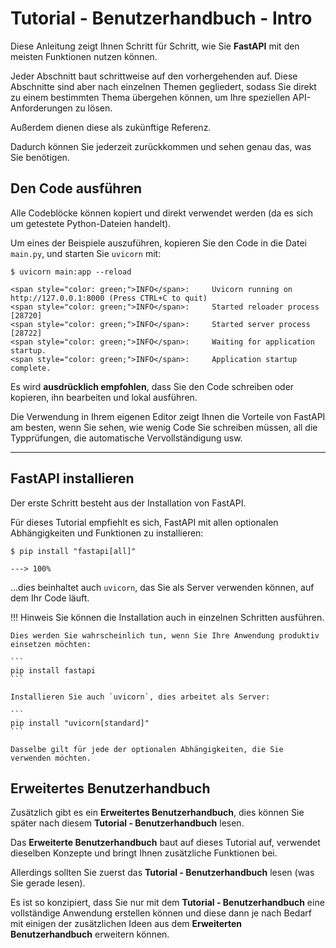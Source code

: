 # Tutorial - Benutzerhandbuch - Intro

Diese Anleitung zeigt Ihnen Schritt für Schritt, wie Sie **FastAPI** mit den meisten Funktionen nutzen können.

Jeder Abschnitt baut schrittweise auf den vorhergehenden auf. Diese Abschnitte sind aber nach einzelnen Themen gegliedert, sodass Sie direkt zu einem bestimmten Thema übergehen können, um Ihre speziellen API-Anforderungen zu lösen.

Außerdem dienen diese als zukünftige Referenz.

Dadurch können Sie jederzeit  zurückkommen und sehen genau das, was Sie benötigen.

## Den Code ausführen

Alle Codeblöcke können kopiert und direkt verwendet werden (da es sich um getestete Python-Dateien handelt).

Um eines der Beispiele auszuführen, kopieren Sie den Code in die Datei `main.py`, und starten Sie `uvicorn` mit:

<div class="termy">

```console
$ uvicorn main:app --reload

<span style="color: green;">INFO</span>:     Uvicorn running on http://127.0.0.1:8000 (Press CTRL+C to quit)
<span style="color: green;">INFO</span>:     Started reloader process [28720]
<span style="color: green;">INFO</span>:     Started server process [28722]
<span style="color: green;">INFO</span>:     Waiting for application startup.
<span style="color: green;">INFO</span>:     Application startup complete.
```

</div>

Es wird **ausdrücklich empfohlen**, dass Sie den Code schreiben oder kopieren, ihn bearbeiten und lokal ausführen.

Die Verwendung in Ihrem eigenen Editor zeigt Ihnen die Vorteile von FastAPI am besten, wenn Sie sehen, wie wenig Code Sie schreiben müssen, all die Typprüfungen, die automatische Vervollständigung usw.

---

## FastAPI installieren

Der erste Schritt besteht aus der Installation von FastAPI.

Für dieses Tutorial empfiehlt es sich, FastAPI mit allen optionalen Abhängigkeiten und Funktionen zu installieren:

<div class="termy">

```console
$ pip install "fastapi[all]"

---> 100%
```

</div>

...dies beinhaltet auch `uvicorn`, das Sie als Server verwenden können, auf dem Ihr Code läuft.

!!! Hinweis
    Sie können die Installation auch in einzelnen Schritten ausführen.

    Dies werden Sie wahrscheinlich tun, wenn Sie Ihre Anwendung produktiv einsetzen möchten:

    ```
    pip install fastapi
    ```

    Installieren Sie auch `uvicorn`, dies arbeitet als Server:

    ```
    pip install "uvicorn[standard]"
    ```

    Dasselbe gilt für jede der optionalen Abhängigkeiten, die Sie verwenden möchten.

## Erweitertes Benutzerhandbuch

Zusätzlich gibt es ein **Erweitertes Benutzerhandbuch**, dies können Sie später nach diesem **Tutorial - Benutzerhandbuch** lesen.

Das **Erweiterte Benutzerhandbuch** baut auf dieses Tutorial auf, verwendet dieselben Konzepte und bringt Ihnen zusätzliche Funktionen bei.

Allerdings sollten Sie zuerst das **Tutorial - Benutzerhandbuch** lesen (was Sie gerade lesen).

Es ist so konzipiert, dass Sie nur mit dem **Tutorial - Benutzerhandbuch** eine vollständige Anwendung erstellen können und diese dann je nach Bedarf mit einigen der zusätzlichen Ideen aus dem **Erweiterten Benutzerhandbuch** erweitern können.
